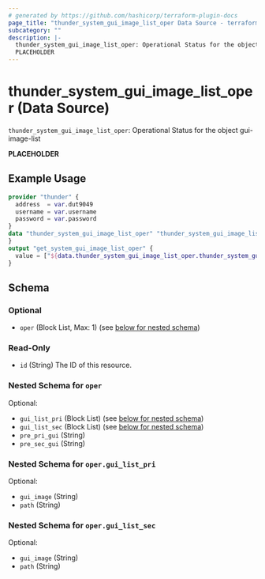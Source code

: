 ```yaml
---
# generated by https://github.com/hashicorp/terraform-plugin-docs
page_title: "thunder_system_gui_image_list_oper Data Source - terraform-provider-thunder"
subcategory: ""
description: |-
  thunder_system_gui_image_list_oper: Operational Status for the object gui-image-list
  PLACEHOLDER
---
```


# thunder_system_gui_image_list_oper (Data Source)

`thunder_system_gui_image_list_oper`: Operational Status for the object gui-image-list

__PLACEHOLDER__

## Example Usage

```terraform
provider "thunder" {
  address  = var.dut9049
  username = var.username
  password = var.password
}
data "thunder_system_gui_image_list_oper" "thunder_system_gui_image_list_oper" {
}
output "get_system_gui_image_list_oper" {
  value = ["${data.thunder_system_gui_image_list_oper.thunder_system_gui_image_list_oper}"]
}
```

<!-- schema generated by tfplugindocs -->
## Schema

### Optional

- `oper` (Block List, Max: 1) (see [below for nested schema](#nestedblock--oper))

### Read-Only

- `id` (String) The ID of this resource.

<a id="nestedblock--oper"></a>
### Nested Schema for `oper`

Optional:

- `gui_list_pri` (Block List) (see [below for nested schema](#nestedblock--oper--gui_list_pri))
- `gui_list_sec` (Block List) (see [below for nested schema](#nestedblock--oper--gui_list_sec))
- `pre_pri_gui` (String)
- `pre_sec_gui` (String)

<a id="nestedblock--oper--gui_list_pri"></a>
### Nested Schema for `oper.gui_list_pri`

Optional:

- `gui_image` (String)
- `path` (String)


<a id="nestedblock--oper--gui_list_sec"></a>
### Nested Schema for `oper.gui_list_sec`

Optional:

- `gui_image` (String)
- `path` (String)



